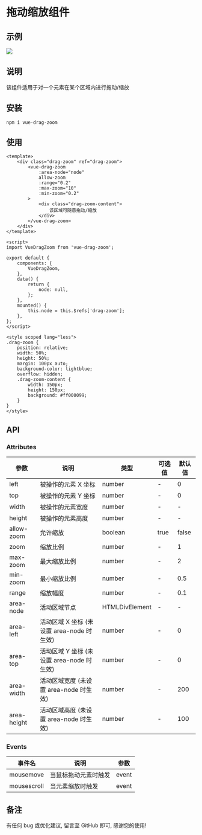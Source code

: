 # 拖动缩放组件

## 示例

![](https://p0.meituan.net/dpgroup/5141cec87731cd5b0ca87533d507f2ba2939131.gif)

## 说明

该组件适用于对一个元素在某个区域内进行拖动/缩放

## 安装

```
npm i vue-drag-zoom
```

## 使用

```
<template>
	<div class="drag-zoom" ref="drag-zoom">
		<vue-drag-zoom
			:area-node="node"
			allow-zoom
			:range="0.2"
			:max-zoom="10"
			:min-zoom="0.2"
		>
			<div class="drag-zoom-content">
				该区域可随意拖动/缩放
			</div>
		</vue-drag-zoom>
	</div>
</template>

<script>
import VueDragZoom from 'vue-drag-zoom';

export default {
	components: {
		VueDragZoom,
	},
	data() {
		return {
			node: null,
		};
	},
	mounted() {
		this.node = this.$refs['drag-zoom'];
	},
};
</script>

<style scoped lang="less">
.drag-zoom {
	position: relative;
	width: 50%;
	height: 50%;
	margin: 100px auto;
	background-color: lightblue;
	overflow: hidden;
	.drag-zoom-content {
		width: 150px;
		height: 150px;
		background: #ff000099;
	}
}
</style>
```

## API

### Attributes

| 参数        | 说明                                      | 类型           | 可选值 | 默认值 |
| ----------- | ----------------------------------------- | -------------- | ------ | ------ |
| left        | 被操作的元素 X 坐标                       | number         | -      | 0      |
| top         | 被操作的元素 Y 坐标                       | number         | -      | 0      |
| width       | 被操作的元素宽度                          | number         | -      | -      |
| height      | 被操作的元素高度                          | number         | -      | -      |
| allow-zoom  | 允许缩放                                  | boolean        | true   | false  |
| zoom        | 缩放比例                                  | number         | -      | 1      |
| max-zoom    | 最大缩放比例                              | number         | -      | 2      |
| min-zoom    | 最小缩放比例                              | number         | -      | 0.5    |
| range       | 缩放幅度                                  | number         | -      | 0.1    |
| area-node   | 活动区域节点                              | HTMLDivElement | -      | -      |
| area-left   | 活动区域 X 坐标 (未设置 area-node 时生效) | number         | -      | 0      |
| area-top    | 活动区域 Y 坐标 (未设置 area-node 时生效) | number         | -      | 0      |
| area-width  | 活动区域宽度 (未设置 area-node 时生效)    | number         | -      | 200    |
| area-height | 活动区域高度 (未设置 area-node 时生效)    | number         | -      | 100    |

### Events

| 事件名      | 说明                 | 参数  |
| ----------- | -------------------- | ----- |
| mousemove   | 当鼠标拖动元素时触发 | event |
| mousescroll | 当元素缩放时触发     | event |

## 备注

有任何 bug 或优化建议, 留言至 GitHub 即可, 感谢您的使用!

